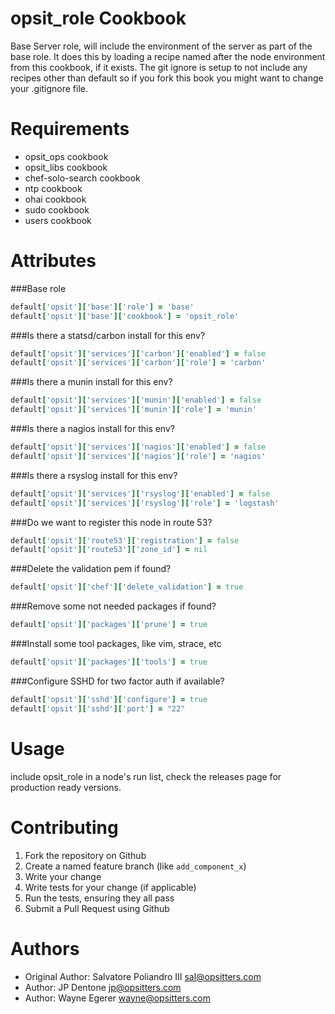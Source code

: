 opsit_role Cookbook
================

Base Server role, will include the environment of the server as part of the base role. It does this by loading a recipe named after the node environment from this cookbook, if it exists. The git ignore is setup to not include any recipes other than default so if you fork this book you might want to change your .gitignore file.


Requirements
============
- opsit_ops cookbook
- opsit_libs cookbook
- chef-solo-search cookbook
- ntp cookbook
- ohai cookbook
- sudo cookbook
- users cookbook


Attributes
==========
###Base role
````ruby
default['opsit']['base']['role'] = 'base'
default['opsit']['base']['cookbook'] = 'opsit_role'
````

###Is there a statsd/carbon install for this env?
````ruby
default['opsit']['services']['carbon']['enabled'] = false
default['opsit']['services']['carbon']['role'] = 'carbon'
````

###Is there a munin install for this env?
```ruby
default['opsit']['services']['munin']['enabled'] = false
default['opsit']['services']['munin']['role'] = 'munin'
```

###Is there a nagios install for this env?
```ruby
default['opsit']['services']['nagios']['enabled'] = false
default['opsit']['services']['nagios']['role'] = 'nagios'
```

###Is there a rsyslog install for this env?
```ruby
default['opsit']['services']['rsyslog']['enabled'] = false
default['opsit']['services']['rsyslog']['role'] = 'logstash'
```

###Do we want to register this node in route 53?
```ruby
default['opsit']['route53']['registration'] = false
default['opsit']['route53']['zone_id'] = nil
```

###Delete the validation pem if found?
```ruby
default['opsit']['chef']['delete_validation'] = true
```

###Remove some not needed packages if found?
```ruby
default['opsit']['packages']['prune'] = true
```

###Install some tool packages, like vim, strace, etc
```ruby
default['opsit']['packages']['tools'] = true
```

###Configure SSHD for two factor auth if available?
```ruby
default['opsit']['sshd']['configure'] = true
default['opsit']['sshd']['port'] = "22"
```

Usage
=====
include opsit_role in a node's run list, check the releases page for production ready versions.


Contributing
==============
1. Fork the repository on Github
2. Create a named feature branch (like `add_component_x`)
3. Write your change
4. Write tests for your change (if applicable)
5. Run the tests, ensuring they all pass
6. Submit a Pull Request using Github


Authors
=======
- Original Author: Salvatore Poliandro III <sal@opsitters.com>
- Author: JP Dentone <jp@opsitters.com>
- Author: Wayne Egerer <wayne@opsitters.com>
